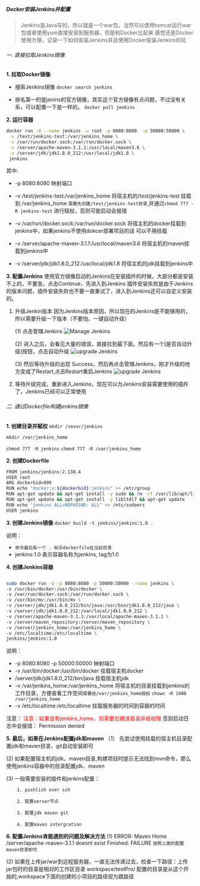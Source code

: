 ##### Docker安装Jenkins并配置

> Jenkins是Java写的，所以就是一个war包，当然可以使用tomcat运行war包或者使用yum直接安装到服务器，但是和Docker比起来
感觉还是Docker使用方便，记录一下如何安装Jenkins并且使用Docker安装Jenkins的坑


###### 一. 直接拉取Jenkins镜像
**1. 拉取Docker镜像**
- 搜索Jenkins镜像
`docker search jenkins`

- 排名第一的是jenins的官方镜像，其实这个官方镜像有点问题，不过没有关系，可以配置一下是一样的。
`docker pull jenkins`

**2. 运行容器**
```bash
docker run -d --name jenkins -u root -p 8080:8080  -p 50000:50000 \
 -v /test/jenkins-test:/var/jenkins_home \
 -v /var/run/docker.sock:/var/run/docker.sock \
 -v /server/apache-maven-3.1.1:/usr/local/maven3.6 \
 -v /server/jdk/jdk1.8.0_212:/usr/local/jdk1.8 \
 jenkins
 ```

 其中:
   * -p 8080:8080 映射端口
   * -v /test/jenkins-test:/var/jenkins_home 将宿主机的/test/jenkins-test 挂载到 /var/jenkins_home
   `需要先创建/test/jenkins-test目录`,并通过`chmod 777 -R jenkins-test` 进行赋权，否则可能启动会报错

   * -v /var/run/docker.sock:/var/run/docker.sock 将宿主机的docker挂载到jenkins中，如果jenkins不使用dokcer部署项目的话
   可以不用挂载
   * -v /server/apache-maven-3.1.1:/usr/local/maven3.6 将宿主机的maven挂载到jenkins中
   * -v /server/jdk/jdk1.8.0_212:/usr/local/jdk1.8 将宿主机的jdk挂载到jenkins中

**3. 配置Jenkins**
 使用官方镜像启动的Jenkins在安装插件的时候，大部分都是安装不上的，不要急，点击Continue，先进入到Jenkins
 插件安装失败是由于Jenkins的版本问题，插件安装失败也不要一直重试了，进入到Jenkins还可以自定义安装的。

 1. 升级Jenkin版本
    因为Jenkins版本原因，所以现在的Jenkins是不能够用的，所以需要升级一下版本（不要怕，一键自动升级）

	(1) 点击管理Jenkins
	![Manage Jenkins](./md_images/install_jenkins_3.jpg)

	(2) 进入之后，会看见大量的错误，直接拉到最下面，然后有一个[是否自动升级]按钮，点击自动升级
	 ![upgrade Jenkins](./md_images/install_jenkins.jpg)

	(3) 然后等待升级的出现 Success，然后再点击管理Jenkins，刚才升级的地方变成了Restart,点击Restart重启Jenkins
	![upgrade Jenkins](./md_images/install_jenkins_2.jpg)

 2. 等待升级完成，重新进入Jenkins，现在可以为Jenkins安装需要使用的插件了，Jenkins已经可以正常使用


###### 二. 通过Dockerfile构建jenkins镜像

**1. 创建目录并赋权**
`mkdir /sever/jenkins`

`mkdir /var/jenkins_home`

`chmod 777 -R jenkins`
`chmod 777 -R /var/jenkins_home`

**2. 创建Dockerfile**

```bash
FROM jenkins/jenkins:2.138.4
USER root
ARG dockerGid=999
RUN echo "docker:x:${dockerGid}:jenkins" >> /etc/group
RUN apt-get update && apt-get install -y sudo && rm -rf /var/lib/apt/lists/*
RUN apt-get update && apt-get install -y libltdl7 && apt-get update
RUN echo "jenkins ALL=NOPASSWD: ALL" >> /etc/sudoers
USER jenkins

```

**3. 创建Jenkins镜像**
`docker build -t jenkins/jenkins:1.0 .`

说明：
  - `命令最后有一个 . 标示dockerfile在当前目录`
  - jenkins:1.0 表示容器名称为jenkins, tag为1.0

**4. 创建Jenkins容器**
```bash

sudo docker run -d -p 8080:8080 -p 50000:50000 --name jenkins \
-v /usr/bin/docker:/usr/bin/docker \
-v /var/run/docker.sock:/var/run/docker.sock \
-v /usr/bin/mv:/usr/bin/mv \
-v /server/jdk/jdk1.8.0_212/bin/java:/usr/bin/jdk1.8.0_212/java \
-v /server/jdk/jdk1.8.0_212:/var/local/jdk1.8.0_212 \
-v /server/apache-maven-3.1.1:/var/local/apache-maven-3.1.1 \
-v /server/maven_repository:/server/maven_repository \
-v /server/jenkins_home:/var/jenkins_home \
-v /etc/localtime:/etc/localtime \
jenkins/jenkins:1.0

```

说明：
  - -p 8080:8080 -p 50000:50000 映射端口
  - -v /usr/bin/docker:/usr/bin/docker 挂载宿主机docker
  - /server/jdk/jdk1.8.0_212/bin/java 挂载宿主机jdk
  - -v /var/jenkins_home:/var/jenkins_home 将宿主机的目录挂载到jenkins的工作目录，方便查看工作空间`需要给/var/jenkins_home授权` `chown -R 1000 /var/jenkins_home`
  - -v /etc/localtime:/etc/localtime 挂载服务器的时间到容器的时间

注意：
    <font color=red>注意：如果没有jenkins_home，则需要创建该目录并给权限</font>
    否则启动日志中会报错： Permission denied

**5. 最后，如果在Jenkins配置jdk和maven**
 （1） 先尝试使用挂载的宿主机目录配置jdk和maven目录，git自动安装即可

  (2) 如果配置宿主机的jdk、maven目录,构建项目时提示无法找到mvn命令，那么使用jenkins容器中的目录配置jdk、maven

  (3) 一般需要安装的插件和jenkins配置：

		1. pushlish over ssh

		2. 配置server节点

		3. 配置jdk maven git

		4. 配置maven intergration




**6. 配置Jenkins肯能遇到的问题及解决方法**
(1) ERROR: Maven Home /server/apache-maven-3.1.1 doesnt exist
	Finished: FAILURE
	`按照上面的配置maven目录即可`
   

(2) 如果在上传jar/war到远程服务器，一直无法传递过去，检查一下路径：上传jar包时的目录是相对的工作区目录
	workspace/testPro/
	配置的目录是从这个开始的,workspace下面的创建的小项目的路径视为跟路径















